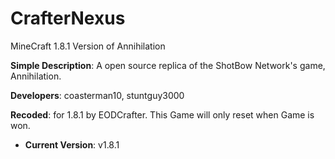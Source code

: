 CrafterNexus
============

MineCraft 1.8.1 Version of Annihilation

 **Simple Description**: A open source replica of the ShotBow Network's game, Annihilation. 

 **Developers**: coasterman10, stuntguy3000
 
 **Recoded**: for 1.8.1 by EODCrafter. This Game will only reset when Game is won.

* **Current Version**: v1.8.1
